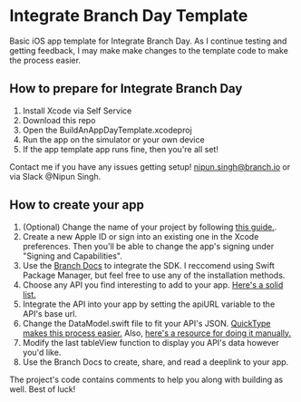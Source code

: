 # Integrate Branch Day Template
Basic iOS app template for Integrate Branch Day. As I continue testing and getting feedback, I may make make changes to the template code to make the process easier. 

## How to prepare for Integrate Branch Day
1. Install Xcode via Self Service
2. Download this repo
3. Open the BuildAnAppDayTemplate.xcodeproj
4. Run the app on the simulator or your own device
5. If the app template app runs fine, then you're all set!

Contact me if you have any issues getting setup! 
nipun.singh@branch.io or via Slack @Nipun Singh.

## How to create your app
1. (Optional) Change the name of your project by following [this guide.](https://stackoverflow.com/questions/33370175/how-do-i-completely-rename-my-xcode-project-i-e-inclusive-of-folders).
2. Create a new Apple ID or sign into an existing one in the Xcode preferences. Then you'll be able to change the app's signing under "Signing and Capabilities".
3. Use the [Branch Docs](https://help.branch.io/developers-hub/docs/ios-basic-integration) to integrate the SDK. I reccomend using Swift Package Manager, but feel free to use any of the installation methods. 
4. Choose any API you find interesting to add to your app. [Here's a solid list.](https://github.com/public-apis/public-apis)
5. Integrate the API into your app by setting the apiURL variable to the API's base url.
6. Change the DataModel.swift file to fit your API's JSON. [QuickType makes this process easier.](https://app.quicktype.io/) Also, [here's a resource for doing it manually.](https://www.hackingwithswift.com/example-code/language/how-to-convert-json-into-swift-objects-using-codable) 
7. Modify the last tableView function to display you API's data however you'd like.
8. Use the Branch Docs to create, share, and read a deeplink to your app. 

The project's code contains comments to help you along with building as well. Best of luck!
